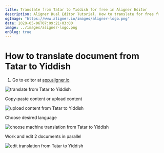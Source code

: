```yaml
---
title: Translate from Tatar to Yiddish for free in Aligner Editor
description: Aligner Dual Editor Tutorial. How to translate for free from Tatar to Yiddish. Aligner is multilingual document management platform. 
ogImage: "https://www.aligner.io/images/aligner-logo.png"
date: 2020-05-06T07:09:21+03:00
image: ../images/aligner-logo.png
onBlog: true
---
```


# How to translate document from Tatar to Yiddish

1. Go to editor at [app.aligner.io](https://app.aligner.io "Aligner App web page")

![translate from Tatar to Yiddish](../aligner-blank-editor.png "translate from Tatar to Yiddish")

Copy-paste content or upload content

![upload content from Tatar to Yiddish](../aligner-uploaded-document.png "upload content from Tatar to Yiddish")

Choose desired language

![choose machine translation from Tatar to Yiddish](../aligner-language-dropdown.png "choose machine translation from Tatar to Yiddish")

Work and edit 2 documents in parallel

![edit translation from Tatar to Yiddish](../aligner-double-sitded-editor.png "edit translation from Tatar to Yiddish")

